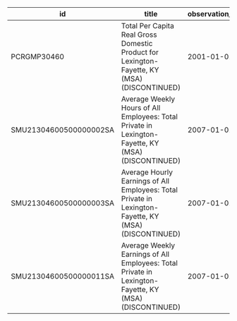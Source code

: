 | id                     | title                                                                                                 | observation_start   | observation_end   |
|------------------------|-------------------------------------------------------------------------------------------------------|---------------------|-------------------|
| PCRGMP30460            | Total Per Capita Real Gross Domestic Product for Lexington-Fayette, KY (MSA) (DISCONTINUED)           | 2001-01-01          | 2017-01-01        |
| SMU21304600500000002SA | Average Weekly Hours of All Employees: Total Private in Lexington-Fayette, KY (MSA) (DISCONTINUED)    | 2007-01-01          | 2022-03-01        |
| SMU21304600500000003SA | Average Hourly Earnings of All Employees: Total Private in Lexington-Fayette, KY (MSA) (DISCONTINUED) | 2007-01-01          | 2022-03-01        |
| SMU21304600500000011SA | Average Weekly Earnings of All Employees: Total Private in Lexington-Fayette, KY (MSA) (DISCONTINUED) | 2007-01-01          | 2022-03-01        |